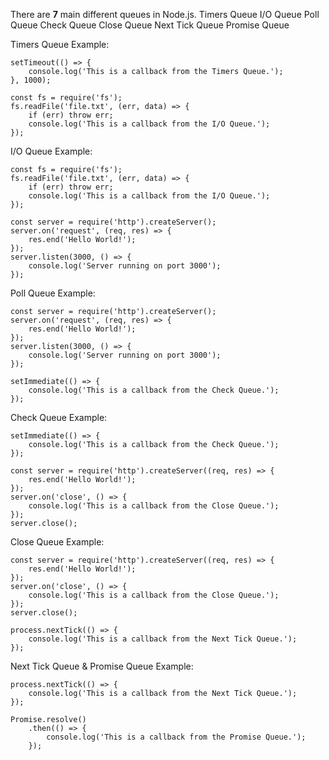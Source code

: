 There are **7** main different queues in Node.js.
Timers Queue
I/O Queue 
Poll Queue
Check Queue
Close Queue
Next Tick Queue
Promise Queue


Timers Queue
Example:
```
setTimeout(() => {
    console.log('This is a callback from the Timers Queue.');
}, 1000);

const fs = require('fs');
fs.readFile('file.txt', (err, data) => {
    if (err) throw err;
    console.log('This is a callback from the I/O Queue.');
});

```

I/O Queue 
Example:
```
const fs = require('fs');
fs.readFile('file.txt', (err, data) => {
    if (err) throw err;
    console.log('This is a callback from the I/O Queue.');
});

const server = require('http').createServer();
server.on('request', (req, res) => {
    res.end('Hello World!');
});
server.listen(3000, () => {
    console.log('Server running on port 3000');
});

```

Poll Queue
Example:
```
const server = require('http').createServer();
server.on('request', (req, res) => {
    res.end('Hello World!');
});
server.listen(3000, () => {
    console.log('Server running on port 3000');
});

setImmediate(() => {
    console.log('This is a callback from the Check Queue.');
});

```

Check Queue
Example:
```
setImmediate(() => {
    console.log('This is a callback from the Check Queue.');
});

const server = require('http').createServer((req, res) => {
    res.end('Hello World!');
});
server.on('close', () => {
    console.log('This is a callback from the Close Queue.');
});
server.close();

```

Close Queue
Example:
```
const server = require('http').createServer((req, res) => {
    res.end('Hello World!');
});
server.on('close', () => {
    console.log('This is a callback from the Close Queue.');
});
server.close();

process.nextTick(() => {
    console.log('This is a callback from the Next Tick Queue.');
});

```

Next Tick Queue & Promise Queue
Example:
```
process.nextTick(() => {
    console.log('This is a callback from the Next Tick Queue.');
});

Promise.resolve()
    .then(() => {
        console.log('This is a callback from the Promise Queue.');
    });

```

